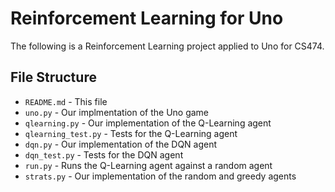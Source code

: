 # Reinforcement Learning for Uno
The following is a Reinforcement Learning project applied to Uno for CS474.

## File Structure
* `README.md` - This file
* `uno.py` - Our implmentation of the Uno game
* `qlearning.py` - Our implementation of the Q-Learning agent
* `qlearning_test.py` - Tests for the Q-Learning agent
* `dqn.py` - Our implementation of the DQN agent
* `dqn_test.py` - Tests for the DQN agent
* `run.py` - Runs the Q-Learning agent against a random agent
* `strats.py` - Our implementation of the random and greedy agents
